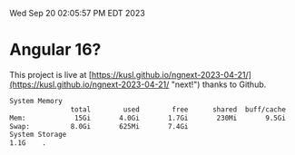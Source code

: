 Wed Sep 20 02:05:57 PM EDT 2023

# Angular 16?


This project is live at [https://kusl.github.io/ngnext-2023-04-21/](https://kusl.github.io/ngnext-2023-04-21/ "next!") thanks to Github.

```bash
System Memory
               total        used        free      shared  buff/cache   available
Mem:            15Gi       4.0Gi       1.7Gi       230Mi       9.5Gi        10Gi
Swap:          8.0Gi       625Mi       7.4Gi
System Storage
1.1G	.
